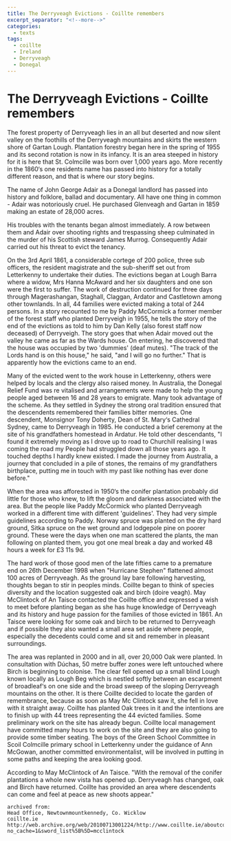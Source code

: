 ```yaml
---
title: The Derryveagh Evictions - Coillte remembers
excerpt_separator: "<!--more-->"
categories:
  - texts
tags:
  - coillte
  - Ireland
  - Derryveagh
  - Donegal
---
```

# The Derryveagh Evictions - Coillte remembers

The forest property of Derryveagh lies in an all but deserted and now silent valley on the foothills of the Derryveagh mountains and skirts the western shore of Gartan Lough. Plantation forestry began here in the spring of 1955 and its second rotation is now in its infancy. It is an area steeped in history for it is here that St. Colmcille was born over 1,000 years ago. More recently in the 1860‘s one residents name has passed into history for a totally different reason, and that is where our story begins.

The name of John George Adair as a Donegal landlord has passed into history and folklore, ballad and documentary. All have one thing in common - Adair was notoriously cruel. He purchased Glenveagh and Gartan in 1859 making an estate of 28,000 acres.

His troubles with the tenants began almost immediately. A row between them and Adair over shooting rights and trespassing sheep culminated in the murder of his Scottish steward James Murrog. Consequently Adair carried out his threat to evict the tenancy.

On the 3rd April 1861, a considerable cortege of 200 police, three sub officers, the resident magistrate and the sub-sheriff set out from Letterkenny to undertake their duties. The evictions began at Lough Barra where a widow, Mrs Hanna McAward and her six daughters and one son were the first to suffer. The work of destruction continued for three days through Magerashangan, Staghall, Claggan, Ardator and Castletown among other townlands. In all, 44 families were evicted making a total of 244 persons. In a story recounted to me by Paddy McCormick a former member of the forest staff who planted Derryveigh in 1955, he tells the story of the end of the evictions as told to him by Dan Kelly (also forest staff now deceased) of Derryveigh. The story goes that when Adair moved out the valley he came as far as the Wards house. On entering, he discovered that the house was occupied by two 'dummies' (deaf mutes). "The track of the Lords hand is on this house," he said, "and I will go no further." That is apparently how the evictions came to an end.

Many of the evicted went to the work house in Letterkenny, others were helped by locals and the clergy also raised money. In Australia, the Donegal Relief Fund was re vitalised and arrangements were made to help the young people aged between 16 and 28 years to emigrate. Many took advantage of the scheme. As they settled in Sydney the strong oral tradition ensured that the descendents remembered their families bitter memories. One descendent, Monsignor Tony Doherty, Dean of St. Mary‘s Cathedral Sydney, came to Derryveagh in 1985. He conducted a brief ceremony at the site of his grandfathers homestead in Ardatur. He told other descendants, "I found it extremely moving as I drove up to road to Churchill realising I was coming the road my People had struggled down all those years ago. It touched depths I hardly knew existed. I made the journey from Australia, a journey that concluded in a pile of stones, the remains of my grandfathers birthplace, putting me in touch with my past like nothing has ever done before."

When the area was afforested in 1950‘s the conifer plantation probably did little for those who knew, to lift the gloom and darkness associated with the area. But the people like Paddy McCormick who planted Derryveagh worked in a different time with different 'guidelines'. They had very simple guidelines according to Paddy. Norway spruce was planted on the dry hard ground, Sitka spruce on the wet ground and lodgepole pine on poorer ground. These were the days when one man scattered the plants, the man following on planted them, you got one meal break a day and worked 48 hours a week for £3 11s 9d.

The hard work of those good men of the late fifties came to a premature end on 26th December 1998 when "Hurricane Stephen" flattened almost 100 acres of Derryveagh. As the ground lay bare following harvesting, thoughts began to stir in peoples minds. Coillte began to think of species diversity and the location suggested oak and birch (doire veagh). May McClintock of An Taisce contacted the Coillte office and expressed a wish to meet before planting began as she has huge knowledge of Derryveagh and its history and huge passion for the families of those evicted in 1861. An Taisce were looking for some oak and birch to be returned to Derryveagh and if possible they also wanted a small area set aside where people, especially the decedents could come and sit and remember in pleasant surroundings.

The area was replanted in 2000 and in all, over 20,000 Oak were planted. In consultation with Dúchas, 50 metre buffer zones were left untouched where Birch is beginning to colonise. The clear fell opened up a small blind Lough known locally as Lough Beg which is nestled softly between an escarpment of broadleaf‘s on one side and the broad sweep of the sloping Derryveagh mountains on the other. It is there Coillte decided to locate the garden of remembrance, because as soon as May Mc Clintock saw it, she fell in love with it straight away. Coillte has planted Oak trees in it and the intentions are to finish up with 44 trees representing the 44 evicted families. Some preliminary work on the site has already begun. Coillte local management have committed many hours to work on the site and they are also going to provide some timber seating. The boys of the Green School Committee in Scoil Colmcille primary school in Letterkenny under the guidance of Ann McGowan, another committed environmentalist, will be involved in putting in some paths and keeping the area looking good.

According to May McClintock of An Taisce. "With the removal of the conifer plantations a whole new vista has opened up. Derryveagh has changed, oak and Birch have returned. Coillte has provided an area where descendents can come and feel at peace as new shoots appear."

 ```
 archived from:
 Head Office, Newtownmountkennedy, Co. Wicklow
 coillte.ie
 http://web.archive.org/web/20100713001224/http://www.coillte.ie/aboutcoillte/community/community_partnerships/ulster/the_derryveagh_evictions_donegal/?no_cache=1&sword_list%5B%5D=mcclintock
 ```
